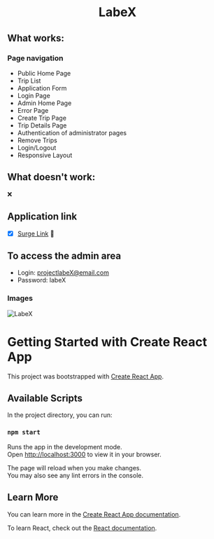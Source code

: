 <h1 align="center"> LabeX </h1>

## What works:
### Page navigation
- Public Home Page
- Trip List
- Application Form
- Login Page
- Admin Home Page 
- Error Page
- Create Trip Page
- Trip Details Page
- Authentication of administrator pages
- Remove Trips
- Login/Logout
- Responsive Layout

## What doesn't work:
❌ 

## Application link
- [x] [Surge Link](https:/labeXproject.surge.sh/) 🚀 

## To access the admin area
- Login: projectlabeX@email.com
- Password: labeX

### Images
![LabeX](https://user-images.githubusercontent.com/98095327/175780263-29948fe9-555c-438d-80df-191ebc08e4cc.png)

# Getting Started with Create React App

This project was bootstrapped with [Create React App](https://github.com/facebook/create-react-app).

## Available Scripts

In the project directory, you can run:

### `npm start`

Runs the app in the development mode.\
Open [http://localhost:3000](http://localhost:3000) to view it in your browser.

The page will reload when you make changes.\
You may also see any lint errors in the console.

## Learn More

You can learn more in the [Create React App documentation](https://facebook.github.io/create-react-app/docs/getting-started).

To learn React, check out the [React documentation](https://reactjs.org/).
